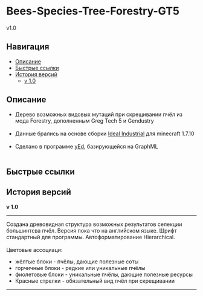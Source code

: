 # Bees-Species-Tree-Forestry-GT5
v1.0 
## Навигация
+ [Описание](Описание)
+  [Быстрые ссылки](Быстрые-ссылки)
+ [История версий](История-версий)
   + [v 1.0](v-1.0)

## Описание
+ Дерево возможных видовых мутаций при скрещивании пчёл из мода Forestry, дополненным Greg Tech 5 и Gendustry<br/><br/>
+ Данные брались на основе сборки [Ideal Industrial](https://sapientmail.wixsite.com/minecraft) для minecraft 1.7.10<br/><br/>
+ Сделано в программе [yEd](https://www.yworks.com/products/yed), базирующейся на GraphML<br/><br/>

## Быстрые ссылки
## История версий
**v 1.0**
____
Создана древовидная структура возможных результатов селекции большинтсва пчёл. Версия пока что на английском языке. Шрифт стандартный для программы. Автоформатирование Hierarchical.<br/><br/>
Цветовые ассоциаци:<br/>
+ жёлтые блоки      - пчёлы, дающие полезные соты<br/>
+ горчичные блоки   - редкие или уникальные пчёлы<br/>
+ фиолетовые блоки  - уникальные пчёлы, дающие полезные ресурсы<br/>
+ Красные стрелки   - обязательный вид пчёл при скрещивании
____
